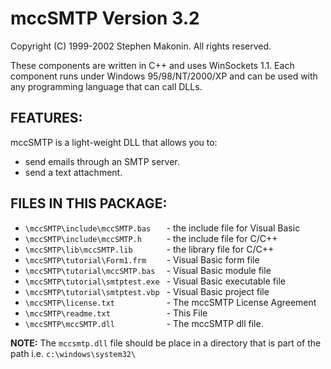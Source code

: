 # mccSMTP Version 3.2
Copyright (C) 1999-2002 Stephen Makonin. All rights reserved.

These components are written in C++ and uses WinSockets 1.1. Each component 
runs under Windows 95/98/NT/2000/XP and can be used with any programming 
language that can call DLLs.


## FEATURES:

mccSMTP is a light-weight DLL that allows you to:

* send emails through an SMTP server.
* send a text attachment.


## FILES IN THIS PACKAGE:

* ```\mccSMTP\include\mccSMTP.bas   ``` - the include file for Visual Basic
* ```\mccSMTP\include\mccSMTP.h     ``` - the include file for C/C++
* ```\mccSMTP\lib\mccSMTP.lib       ``` - the library file for C/C++
* ```\mccSMTP\tutorial\Form1.frm    ``` - Visual Basic form file
* ```\mccSMTP\tutorial\mccSMTP.bas  ``` - Visual Basic module file
* ```\mccSMTP\tutorial\smtptest.exe ``` - Visual Basic executable file
* ```\mccSMTP\tutorial\smtptest.vbp ``` - Visual Basic project file
* ```\mccSMTP\license.txt           ``` - The mccSMTP License Agreement
* ```\mccSMTP\readme.txt            ``` - This File
* ```\mccSMTP\mccSMTP.dll           ``` - The mccSMTP dll file.

**NOTE:** The ```mccsmtp.dll``` file should be place in a directory that is
part of the path i.e. ```c:\windows\system32\```
